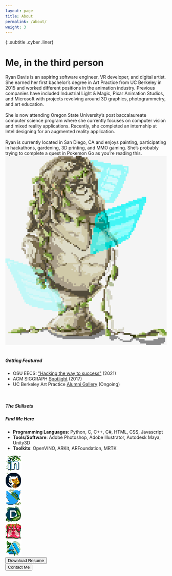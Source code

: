```yaml
---
layout: page
title: About
permalink: /about/
weight: 3
---
```


{:.subtitle .cyber .liner}
# Me, in the third person

<div class="pixel-div flex-container">
    <div class="flex-child vertical-center">
        Ryan Davis is an aspiring software engineer, VR developer, and digital artist. She earned her first bachelor’s degree in Art Practice from UC Berkeley in 2015 and worked different positions in the animation industry. Previous companies have included Industrial Light & Magic, Pixar Animation Studios, and Microsoft with projects revolving around 3D graphics, photogrammetry, and art education.
        <br><br>
        She is now attending Oregon State University’s post baccalaureate computer science program where she currently focuses on computer vision and mixed reality applications. Recently, she completed an internship at Intel designing for an augmented reality application.
        <br><br>
        Ryan is currently located in San Diego, CA and enjoys painting, participating in hackathons, gardening, 3D printing, and MMO gaming. She’s probably trying to complete a quest in Pokemon Go as you’re reading this.
    </div>
    <div class="flex-child">
        <img src="../assets/img/common/statue.gif">
    </div>
</div>

<br>

<div class="pixel-div quick-info-grid">
    <!-- <div class="flex-child vertical-center"> -->
    <div class="grid-item">
        <h5 class="cyber info-subtitle">Getting Featured</h5>
        <!-- <img class="vertical-center" src="../assets/img/common/succulent.png"> -->
    </div>
    <div class="grid-item spacer"></div> <!-- TODO: Fix spacing? -->
    <div class="grid-item">
        <div class="scroll" id="feature">
            <ul class="none">
                <li>OSU EECS: <a href="https://eecs.oregonstate.edu/hacking-way-success">"Hacking the way to success"</a> (2021)</li>
                <li>ACM SIGGRAPH <a href="https://www.siggraph.org/member-profile/ryan-davis/">Spotlight</a> (2017)</li>
                <li>UC Berkeley Art Practice <a href="https://art.berkeley.edu/alumni">Alumni Gallery</a> (Ongoing)</li>
            </ul>
        </div>
    </div>
</div>

<br>

<div class="pixel-div quick-info-grid">
    <div class="grid-item">
        <h5 class="cyber info-subtitle">The Skillsets</h5>
    </div>
    <div class="grid-item spacer"></div>
    <div class="grid-item">
        <h5 class="cyber info-subtitle">Find Me Here</h5>
    </div>  
    <div class="grid-item">
        <ul>
            <li><strong>Programming Languages</strong>: Python, C, C++, C#, HTML, CSS, Javascript</li>
            <li><strong>Tools/Software</strong>: Adobe Photoshop, Adobe Illustrator, Autodesk Maya, Unity3D</li>
            <li><strong>Toolkits</strong>: OpenVINO, ARKit, ARFoundation, MRTK</li>
        </ul>
    </div>
    <div class="grid-item spacer"></div>
    <div class="grid-item">
        <div class="social-media-grid">
            <!-- LinkedIn -->
            <div class="social-media-item">
                <a class="no-underline" href="https://www.linkedin.com/in/ryanalexdavis/"><img class="social-media-icon half-hover" alt="LinkedIn: My work history" title="LinkedIn: My work history" src="../assets/img/common/socialmedia/linkedin.png"></a>
            </div>
            <!-- GitHub -->
            <div class="social-media-item">
                <a class="no-underline" href="https://github.com/DataIsGone"><img class="social-media-icon half-hover" alt="GitHub: View my code" title="GitHub: View my code" src="../assets/img/common/socialmedia/github.png"></a>
            </div>
            <!-- Twitter -->
            <div class="social-media-item">
                <a class="no-underline" href="https://twitter.com/dataisgone"><img class="social-media-icon half-hover" alt="Twitter: Ramblings and WIPs" title="Twitter: Ramblings and WIPs" src="../assets/img/common/socialmedia/twitter.png"></a>
            </div>
        </div>
        <div class="social-media-grid">
            <!-- Devpost -->
            <div class="social-media-item">
                <a class="no-underline" href="https://devpost.com/NODATA"><img class="social-media-icon half-hover" alt="Devpost: See my hackathon projects" title="Devpost: See my hackathon projects" src="../assets/img/common/socialmedia/devpost.png"></a>
            </div>
            <!-- Itch.io -->
            <div class="social-media-item">
                <a class="no-underline" href="https://dataisgone.itch.io/"><img class="social-media-icon half-hover" alt="Itch.io: See the games I've worked on" title="Itch.io: See the games I've worked on" src="../assets/img/common/socialmedia/itchio.png"></a>
            </div>
            <!-- ArtStation -->
            <div class="social-media-item">
                <a class="no-underline" href="#"><img class="social-media-icon half-hover" alt="ArtStation: Check out my art" title="Itch.io: Check out my art" src="../assets/img/common/socialmedia/artstation.png"></a>
            </div>
        </div>
    </div>  
</div>
<!-- Resume/Contact -->
<div class="flex-container">
    <div class="flex-child vertical-center">
        <a class="no-underline" href="../assets/img/common/RyanDavis_Resume.pdf" download>
            <button class="btn">
            <span class="btn__content">Download Resume</span>
            <span class="btn__glitch"></span>
            </button>
        </a>
    </div>
    <div class="flex-child vertical-center">
        <a class="no-underline" href="mailto: ryan.alex.davis@gmail.com">
            <button class="btn">
            <span class="btn__content">Contact Me</span>
            <span class="btn__glitch"></span>
            </button>
        </a>
    </div>
</div>
<br>